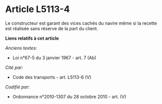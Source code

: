 # Article L5113-4

Le constructeur est garant des vices cachés du navire même si la recette est réalisée sans réserve de la part du client.

**Liens relatifs à cet article**

_Anciens textes_:

  - Loi n°67-5 du 3 janvier 1967 - art. 7 (Ab)

_Cité par_:

  - Code des transports - art. L5113-6 (V)

_Codifié par_:

  - Ordonnance n°2010-1307 du 28 octobre 2010 - art. (V)
